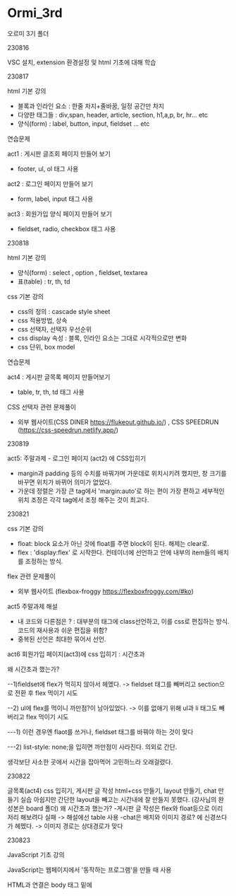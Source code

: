 # Ormi_3rd
오르미 3기 폴더

230816

VSC 설치, extension 환경설정 및 html 기초에 대해 학습

230817

html 기본 강의 
- 블록과 인라인 요소 : 한줄 차지+줄바꿈, 일정 공간만 차지
- 다양한 태그들 : div,span, header, article, section, h1,a,p, br, hr... etc
- 양식(form) : label, button, input, fieldset ... etc

연습문제

act1 : 게시판 글조회 페이지 만들어 보기
- footer, ul, ol 태그 사용

act2 : 로그인 페이지 만들어 보기
- form, label, input 태그 사용

act3 : 회원가입 양식 페이지 만들어 보기
- fieldset, radio, checkbox 태그 사용

230818

html 기본 강의
- 양식(form) : select , option , fieldset, textarea
- 표(table) : tr, th, td

css 기본 강의
- css의 정의 : cascade style sheet
- css 적용방법, 상속
- css 선택자, 선택자 우선순위
- css display 속성 : 블록, 인라인 요소는 그대로 시각적으로만 변화
- css 단위, box model

연습문제

act4 : 게시판 글목록 페이지 만들어보기
- table, tr, th, td 태그 사용

CSS 선택자 관련 문제풀이
- 외부 웹사이트(CSS DINER https://flukeout.github.io/) , CSS SPEEDRUN (https://css-speedrun.netlify.app/)


230819

act5: 주말과제 - 로그인 페이지 (act2) 에 CSS입히기 
- margin과 padding 등의 수치를 바꿔가며 가운데로 위치시키려 했지만, 창 크기를 바꾸면 위치가 바뀌어 의미가 없었다.
- 가운데 정렬은 가장 큰 tag에서 'margin:auto'로 하는 편이 가장 편하고 세부적인 위치 조정은 각각 tag에서 조정 해주는 것이 최고다.


230821

css 기본 강의
- float: block 요소가 아닌 것에 float를 주면 block이 된다. 해제는 clear로.
- flex : 'display:flex' 로 시작한다. 컨테이너에 선언하고 안에 내부의 item들의 배치를 조정하는 방식.

flex 관련 문제풀이
- 외부 웹사이트 (flexbox-froggy https://flexboxfroggy.com/#ko)

act5 주말과제 해설
- 내 코드와 다른점은 ? : 대부분의 태그에 class선언하고, 이를 css로 편집하는 방식. 코드의 재사용과 쉬운 편집을 위함?
- 중복된 선언은 최대한 묶어서 선언.

act6 회원가입 페이지(act3)에 css 입히기 : 시간초과

 왜 시간초과 했는가? 

--1)fieldset에 flex가 먹히지 않아서 헤멨다. -> fieldset 태그를 빼버리고 section으로 전환 후 flex 먹이기 시도

--2) ul에 flex를 먹이니 까만점?이 남아있었다. -> 이를 없애기 위해 ul과 li 태그도 빼버리고 flex 먹이기 시도

---1) 이런 경우엔 flaot를 쓰거나, fieldset 태그를 바꿔야 하는 것이 맞다

---2) list-style: none;을 입히면 까만점이 사라진다. 의외로 간단.

생각보단 사소한 곳에서 시간을 잡아먹어 고민하느라 오래걸렸다.


230822

글목록(act4) css 입히기, 게시판 글 작성 html+css 만들기, layout 만들기, chat 만들기 실습
아쉽지만 간단한 layout을 빼고는 시간내에 잘 만들지 못했다. (강사님의 완성본은 board 폴더)
왜 시간초과 했는가?
-게시판 글 작성은 flex와 float등으로 이리 저리 해보려다 실패 -> 해설에선 table 사용
-chat은 배치와 이미지 경로? 에 신경쓰다가 헤멨다. -> 이미지 경로는 상대경로가 맞다



230823

JavaScript 기초 강의 

JavaScript는 웹페이지에서 '동작하는 프로그램'을 만들 때 사용

HTML과 연결은 body 태그 밑에<script src = ""> 형태로 연결 확장자는 .js



변수는 var, let, const로 선언한다.

var - 가장 유연한? 선언. init 안해도 된다. 키워드 생략시 기본적으로 var로 선언 (엄격모드에선 불가)

let과 const는 블록 레벨 선언. 블록 밖에서 접근 불가 (지역 변수 느낌?), 재정의 불가

const는 init 필수. 값 변경 불가(상수 취급)

원시 타입

-타 언어처럼 자료형 선언 하지 않음(ex. 자바의 int a = 10;) 
이 성질 때문에 타 언어에선 볼 수 없는 이상한 모습들이 나올 수 있다. (91-"1" = 90????)

1.문자열 
따옴표로 선언. var a = '문자입니다.'
일종의 배열처럼 취급하여 그 성질이 그대로 있다.(불변성, 인덱스등의 메소드 등)


2.숫자 -> 기본적인 연산들이 다 가능하나, 소수 연산에선 부정확 할 수 있다.(소수 표현의 한계때문)
Infinity : 무한대. 0으로 나누기나 아주 큰 수에 나타남.
NaN : Not a Number. 연산이 아예 불가능한 타입과 연산하려 할 때 반환됨.

3.논리 자료형 -> true, false Boolean 계열
and(&&) or(||) not(!)과 관련됨.

4.undefined : 값이 '정의되지 않음' 을 나타냄

5.null : 값이 '없음'을 나타냄

undefined와 null의 차이는? 값의 '초기화'만을 목적으로 한다면 비슷할 수 있으나 undefined는 '아직 할당되지 않음' 에 더 가까움. 기본적으로 초기화는 null이 더 적당하다.




230824

JavaScript 기초 강의 

함수는 fuction으로 선언하며, parameter(매개변수)를 받아 내부의 기능을 수행 후, return(반환값)을 반환해준다.
간단하게는 화살표 선언이나, 즉시실행식으로도 만들 수 있다.

화살표 선언 스타일 (==람다식)    

let fun1 = (x,y)=>x+y;

즉시실행함수 

function(x,y){return x+y})(1,7)

객체타입

1. 배열 Array
JS에선 빈 배열 선언도 가능. 배열 요소를 수정하는 것도 가능.
존재하지 않는 원소에도 접근가능(undefined로 뜨며 에러가 아니다!)

다만 sort()는 기본적으로 조금 이상하다. 숫자정렬이 str화 시킨 후, 유니코드 포인트 순으로 정렬되기 때문.

push(a) : 배열 끝에 a 추가후 길이 return
pop() : 마지막 요소 꺼낸 후 그 요소 return
shift() : 첫번째 요소를 꺼낸 후 그 요소 return
unshift(a) : 맨 앞에 a를 넣은 후 길이 return
splice(a,b,c) : a번 index에서 부터 b만큼 삭제 후 c 추가

예시
const arr = [1,4,2,3,1,6]
arr.splice(2, 2, 5, 2, 4); //2번 index (2)부터 2개 지우고(2,3 삭제), 5 2 4 추가 
console.log(arr); // [1, 4, 5, 2, 4, 1, 6]


slice(a,b) : a번째 index부터 추출 시작하여 b번째 index에서 추출 하고 새로운 배열로 return (생략시 배열 끝까지 추출)

foreach(f) : arr의 각 요소에 함수f 실행
map(f) : arr의 각 요소에 함수f 실행 후 결과 return

foreach와 map의 차이는 ? -> map은 결과로 나온 배열을 return 해준다!

filter(x) : x를 만족하는 요소만 추출해서 새 배열을 return

reduce() : arr의 각 요소에 f를 실행하고, 그 결과가 누적된 하나의 값을 return

예시
const arrrr = [1,2,3,4,5]
function reducer(x,y){
    return (x+y)
}
const resulttt = arrrr.reduce(reducer);
console.log(resulttt) // 총합구하기


includes(x) : x가 포함되면 true, 아니면 false
join(s) : 각 요소를 's' 로 연결 시켜주는 용 


객체에게는 기본적으로 key와 value가 있으며, 
이는 keys() 와 values()로 뽑아볼 수 있다.

```jsx
const babaYaga = {
  name: "John Wick",
  age: 53,
  from: "벨라루스",
	askingHim: function(){
		console.log("Yeah, I'm thinking I'm back!");
	}
};
```

230825

조건문 (if-else, switch)

삼항 연산자 : if-else를 간단하게 표현하는 방식
```jsx
let x = true ? console.log('참') : console.log('거짓');
console.log(x);
```

반복문 (for,while,do-while)

label : 특정 코드블록에 이름을 지정하여 블록 안에서 break나 continue의 대상으로 쓸 수 있다.
```jsx
outer: for (let i = 0; i < 3; i++) {
  for (let j = 0; j < 3; j++) {
    if (i + j === 3) {
      break outer;
    }
    console.log(i, j);
  }
}
```



전개구문


```jsx
const 과일들 = ['사과', '파인애플', '수박'];
const 생선들 = ['조기', '갈치', '다금바리'];
const 합치면 = [...과일들, ...생선들];

console.log(합치면); 
```
...으로 합치기 가능


구조 분해(디스트럭쳐링)

```jsx
let {one, two, three, four} = {one: 1,three:2,two:3}

console.log(one); //1
console.log(two); //3
console.log(three); //2
console.log(four); //undefined
```

갯수가 맞지 않아도, 순서가 틀려도 에러가 안난다!
즉, 각각 할당해줘야 할 것을 편하게 쓰는 방법


JSON(JavaScript Object Notation)
xml: 마크업 랭귀지

DOM - 문서 객체 모델

DOM 은 HTML 문서의 내용을 트리형태로 구조화하여 웹페이지와 프로그래밍 언어를 연결시켜주는 역할

실제로 document.head, document.body, document.body.childNodes 등으로 확인해 볼 수 있다.

